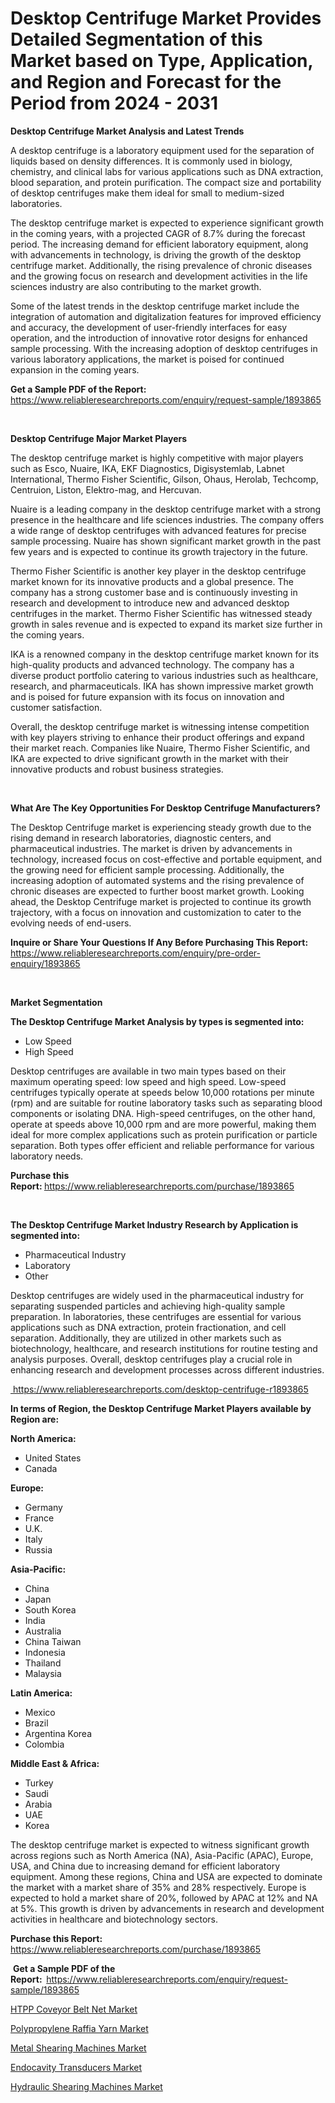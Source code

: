 <p><h1>Desktop Centrifuge Market Provides Detailed Segmentation of this Market based on Type, Application, and Region and Forecast for the Period from 2024 - 2031</h1></p><p><strong>Desktop Centrifuge Market Analysis and Latest Trends</strong></p>
<p><p>A desktop centrifuge is a laboratory equipment used for the separation of liquids based on density differences. It is commonly used in biology, chemistry, and clinical labs for various applications such as DNA extraction, blood separation, and protein purification. The compact size and portability of desktop centrifuges make them ideal for small to medium-sized laboratories.</p><p>The desktop centrifuge market is expected to experience significant growth in the coming years, with a projected CAGR of 8.7% during the forecast period. The increasing demand for efficient laboratory equipment, along with advancements in technology, is driving the growth of the desktop centrifuge market. Additionally, the rising prevalence of chronic diseases and the growing focus on research and development activities in the life sciences industry are also contributing to the market growth.</p><p>Some of the latest trends in the desktop centrifuge market include the integration of automation and digitalization features for improved efficiency and accuracy, the development of user-friendly interfaces for easy operation, and the introduction of innovative rotor designs for enhanced sample processing. With the increasing adoption of desktop centrifuges in various laboratory applications, the market is poised for continued expansion in the coming years.</p></p>
<p><strong>Get a Sample PDF of the Report:&nbsp;</strong> <a href="https://www.reliableresearchreports.com/enquiry/request-sample/1893865">https://www.reliableresearchreports.com/enquiry/request-sample/1893865</a></p>
<p>&nbsp;</p>
<p><strong>Desktop Centrifuge Major Market Players</strong></p>
<p><p>The desktop centrifuge market is highly competitive with major players such as Esco, Nuaire, IKA, EKF Diagnostics, Digisystemlab, Labnet International, Thermo Fisher Scientific, Gilson, Ohaus, Herolab, Techcomp, Centruion, Liston, Elektro-mag, and Hercuvan. </p><p>Nuaire is a leading company in the desktop centrifuge market with a strong presence in the healthcare and life sciences industries. The company offers a wide range of desktop centrifuges with advanced features for precise sample processing. Nuaire has shown significant market growth in the past few years and is expected to continue its growth trajectory in the future.</p><p>Thermo Fisher Scientific is another key player in the desktop centrifuge market known for its innovative products and a global presence. The company has a strong customer base and is continuously investing in research and development to introduce new and advanced desktop centrifuges in the market. Thermo Fisher Scientific has witnessed steady growth in sales revenue and is expected to expand its market size further in the coming years.</p><p>IKA is a renowned company in the desktop centrifuge market known for its high-quality products and advanced technology. The company has a diverse product portfolio catering to various industries such as healthcare, research, and pharmaceuticals. IKA has shown impressive market growth and is poised for future expansion with its focus on innovation and customer satisfaction. </p><p>Overall, the desktop centrifuge market is witnessing intense competition with key players striving to enhance their product offerings and expand their market reach. Companies like Nuaire, Thermo Fisher Scientific, and IKA are expected to drive significant growth in the market with their innovative products and robust business strategies.</p></p>
<p>&nbsp;</p>
<p><strong>What Are The Key Opportunities For Desktop Centrifuge Manufacturers?</strong></p>
<p><p>The Desktop Centrifuge market is experiencing steady growth due to the rising demand in research laboratories, diagnostic centers, and pharmaceutical industries. The market is driven by advancements in technology, increased focus on cost-effective and portable equipment, and the growing need for efficient sample processing. Additionally, the increasing adoption of automated systems and the rising prevalence of chronic diseases are expected to further boost market growth. Looking ahead, the Desktop Centrifuge market is projected to continue its growth trajectory, with a focus on innovation and customization to cater to the evolving needs of end-users.</p></p>
<p><strong>Inquire or Share Your Questions If Any Before Purchasing This Report:</strong> <a href="https://www.reliableresearchreports.com/enquiry/pre-order-enquiry/1893865">https://www.reliableresearchreports.com/enquiry/pre-order-enquiry/1893865</a></p>
<p>&nbsp;</p>
<p><strong>Market Segmentation</strong></p>
<p><strong>The Desktop Centrifuge Market Analysis by types is segmented into:</strong></p>
<p><ul><li>Low Speed</li><li>High Speed</li></ul></p>
<p><p>Desktop centrifuges are available in two main types based on their maximum operating speed: low speed and high speed. Low-speed centrifuges typically operate at speeds below 10,000 rotations per minute (rpm) and are suitable for routine laboratory tasks such as separating blood components or isolating DNA. High-speed centrifuges, on the other hand, operate at speeds above 10,000 rpm and are more powerful, making them ideal for more complex applications such as protein purification or particle separation. Both types offer efficient and reliable performance for various laboratory needs.</p></p>
<p><strong>Purchase this Report:&nbsp;</strong><a href="https://www.reliableresearchreports.com/purchase/1893865">https://www.reliableresearchreports.com/purchase/1893865</a></p>
<p>&nbsp;</p>
<p><strong>The Desktop Centrifuge Market Industry Research by Application is segmented into:</strong></p>
<p><ul><li>Pharmaceutical Industry</li><li>Laboratory</li><li>Other</li></ul></p>
<p><p>Desktop centrifuges are widely used in the pharmaceutical industry for separating suspended particles and achieving high-quality sample preparation. In laboratories, these centrifuges are essential for various applications such as DNA extraction, protein fractionation, and cell separation. Additionally, they are utilized in other markets such as biotechnology, healthcare, and research institutions for routine testing and analysis purposes. Overall, desktop centrifuges play a crucial role in enhancing research and development processes across different industries.</p></p>
<p><a href="https://www.reliableresearchreports.com/desktop-centrifuge-r1893865">&nbsp;https://www.reliableresearchreports.com/desktop-centrifuge-r1893865</a></p>
<p><strong>In terms of Region, the Desktop Centrifuge Market Players available by Region are:</strong></p>
<p>
    <p> <strong> North America: </strong>
        <ul>
            <li>United States</li>
            <li>Canada</li>
        </ul>
        </p> 
    <p> <strong> Europe: </strong>
        <ul>
            <li>Germany</li>
            <li>France</li>
            <li>U.K.</li>
            <li>Italy</li>
            <li>Russia</li>
        </ul>
        </p> 
    <p> <strong> Asia-Pacific: </strong>
        <ul>
            <li>China</li>
            <li>Japan</li>
            <li>South Korea</li>
            <li>India</li>
            <li>Australia</li>
            <li>China Taiwan</li>
            <li>Indonesia</li>
            <li>Thailand</li>
            <li>Malaysia</li>
        </ul>
        </p> 
    <p> <strong> Latin America: </strong>
        <ul>
            <li>Mexico</li>
            <li>Brazil</li>
            <li>Argentina Korea</li>
            <li>Colombia</li>
        </ul>
        </p> 
    <p> <strong> Middle East & Africa: </strong>
        <ul>
            <li>Turkey</li>
            <li>Saudi</li>
            <li>Arabia</li>
            <li>UAE</li>
            <li>Korea</li>
        </ul>
    </p>
    </p>
<p><p>The desktop centrifuge market is expected to witness significant growth across regions such as North America (NA), Asia-Pacific (APAC), Europe, USA, and China due to increasing demand for efficient laboratory equipment. Among these regions, China and USA are expected to dominate the market with a market share of 35% and 28% respectively. Europe is expected to hold a market share of 20%, followed by APAC at 12% and NA at 5%. This growth is driven by advancements in research and development activities in healthcare and biotechnology sectors.</p></p>
<p><strong>Purchase this Report: </strong><a href="https://www.reliableresearchreports.com/purchase/1893865">https://www.reliableresearchreports.com/purchase/1893865</a></p>
<p>&nbsp;<strong>Get a Sample PDF of the Report:&nbsp;&nbsp;</strong><a href="https://www.reliableresearchreports.com/enquiry/request-sample/1893865">https://www.reliableresearchreports.com/enquiry/request-sample/1893865</a></p>
<p><strong></strong></p>
<p><p><a href="https://issuu.com/reportprime-2/docs/htpp-coveyor-belt-net-market-size-2030.pptx">HTPP Coveyor Belt Net Market</a></p><p><a href="https://issuu.com/reportprime-2/docs/polypropylene-raffia-yarn-market-size-2030.pptx">Polypropylene Raffia Yarn Market</a></p><p><a href="https://www.linkedin.com/pulse/metal-shearing-machines-market-analysis-sze-forecasted-period-nafke?trackingId=jMlG8dbEmbmjU4zNnMwTqw%3D%3D">Metal Shearing Machines Market</a></p><p><a href="https://github.com/tamvrosiya/Market-Research-Report-List-4/blob/main/endocavity-transducers-market.md">Endocavity Transducers Market</a></p><p><a href="https://www.linkedin.com/pulse/hydraulic-shearing-machines-market-size-outlook-forecast-2024-nvioe?trackingId=OapaE0WmUD1aardoI3MV7g%3D%3D">Hydraulic Shearing Machines Market</a></p></p>